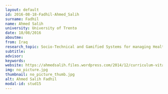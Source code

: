 ```yaml
---
layout: default 
id: 2016-08-18-Fadhil-Ahmed_Salih
surname: Fadhil
name: Ahmed Salih
university: University of Trento
date: 18/08/2016
aboutme: 
from: Iraq
research_topic: Socio-Technical and Gamified Systems for managing Health and Wellbeing
subtitle: 
advisor: 
keywords: 
website: https://ahmedsalih.files.wordpress.com/2014/12/curriculum-vitae-14-28-36.pdf
img: no_picture.jpg
thumbnail: no_picture_thumb.jpg
alt: Ahmed Salih Fadhil
modal-id: stud15
---
```


